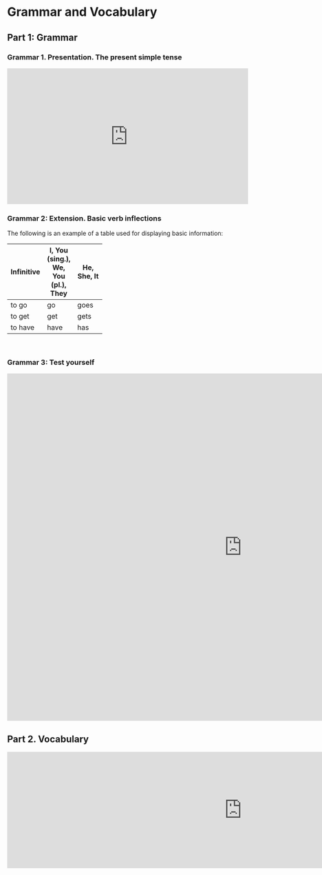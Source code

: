 <h1>Grammar and Vocabulary</h1>
<h2>Part 1: Grammar</h2>

<h3>Grammar 1. Presentation. The present simple tense</h3>
<iframe width="560" height="315" src="https://www.youtube.com/embed/jW7tt0Ut3dM" frameborder="0" allow="accelerometer; autoplay; clipboard-write; encrypted-media; gyroscope; picture-in-picture" allowfullscreen></iframe>

<h3>Grammar 2: Extension. Basic verb inflections</h3>
<p>The following is an example of a table used for displaying basic information:</p>
  <table class="table table-striped">
    <thead>
      <tr>
        <th>Infinitive</th>
        <th>I, You (sing.), We, You (pl.), They</th>
        <th>He, She, It</th>
      </tr>
    </thead>
  <tbody>
<tr>
<td style="width: 50px;">to go</td>
<td style="width: 50px;">go</td>
<td style="width: 50px;">goes</td>
</tr>
<tr>
<td style="width: 50px;">to get</td>
<td style="width: 50px;">get</td>
<td style="width: 50px;">gets</td>
</tr>
<tr>
<td style="width: 50px;">to have</td>
<td style="width: 50px;">have</td>
<td style="width: 50px;">has</td>
</tr>
</tbody>
</table>
<p>&nbsp;</p>

<h3>Grammar 3: Test yourself</h3>
<iframe src="https://h5p.org/h5p/embed/5896" width="1090" height="806" frameborder="0" allowfullscreen="allowfullscreen" allow="geolocation *; microphone *; camera *; midi *; encrypted-media *"></iframe><script src="https://h5p.org/sites/all/modules/h5p/library/js/h5p-resizer.js" charset="UTF-8"></script>

<h2>Part 2. Vocabulary</h2>

<iframe src="https://h5p.org/h5p/embed/1057021" width="1090" height="270" frameborder="0" allowfullscreen="allowfullscreen" allow="geolocation *; microphone *; camera *; midi *; encrypted-media *"></iframe><script src="https://h5p.org/sites/all/modules/h5p/library/js/h5p-resizer.js" charset="UTF-8"></script>



